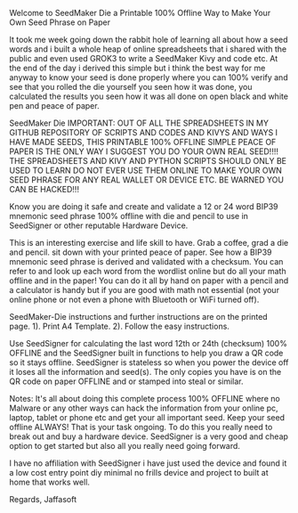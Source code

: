 Welcome to SeedMaker Die a Printable 100% Offline Way to Make Your Own Seed Phrase on Paper

It took me week going down the rabbit hole of learning all about how a seed words and i built a whole heap of online spreadsheets that i shared with the public and even used GROK3 to write a SeedMaker Kivy and code etc. At the end of the day i derived this simple but i think the best way for me anyway to know your seed is done properly where you can 100% verify and see that you rolled the die yourself you seen how it was done, you calculated the results you seen how it was all done on open black and white pen and peace of paper. 

SeedMaker Die
IMPORTANT: OUT OF ALL THE SPREADSHEETS IN MY GITHUB REPOSITORY OF SCRIPTS AND CODES AND KIVYS AND WAYS I HAVE MADE SEEDS, THIS PRINTABLE 100% OFFLINE SIMPLE PEACE OF PAPER IS THE ONLY WAY I SUGGEST YOU DO YOUR OWN REAL SEED!!!! THE SPREADSHEETS AND KIVY AND PYTHON SCRIPTS SHOULD ONLY BE USED TO LEARN DO NOT EVER USE THEM ONLINE TO MAKE YOUR OWN SEED PHRASE FOR ANY REAL WALLET OR DEVICE ETC. BE WARNED YOU CAN BE HACKED!!!


Know you are doing it safe and create and validate a 12 or 24 word BIP39 mnemonic seed phrase 100% offline with die and pencil to use in SeedSigner or other reputable Hardware Device.


This is an interesting exercise and life skill to have. Grab a coffee, grad a die and pencil. sit down with your printed peace of paper. See how a BIP39 mnemonic seed phrase is derived and validated with a checksum. You can refer to and look up each word from the wordlist online but do all your math offline and in the paper! You can do it all by hand on paper with a pencil and a calculator is handy but if you are good with math not essential (not your online phone or not even a phone with Bluetooth or WiFi turned off). 


SeedMaker-Die instructions and further instructions are on the printed page. 
1). Print A4 Template.
2). Follow the easy instructions.


Use SeedSigner for calculating the last word 12th or 24th (checksum) 100% OFFLINE and the SeedSigner built in functions to help you draw a QR code so it stays offline. SeedSigner is stateless so when you power the device off it loses all the information and seed(s). The only copies you have is on the QR code on paper OFFLINE and or stamped into steal or similar. 


Notes: It's all about doing this complete process 100% OFFLINE where no Malware or any other ways can hack the information from your online pc, laptop, tablet or phone etc and get your all important seed. Keep your seed offline ALWAYS! That is your task ongoing. To do this you really need to break out and buy a hardware device. SeedSigner is a very good and cheap option to get started but also all you really need going forward. 


I have no affiliation with SeedSigner i have just used the device and found it a low cost entry point diy minimal no frills device and project to built at home that works well. 


Regards,
Jaffasoft


